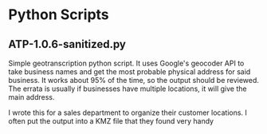 # Python Scripts

## ATP-1.0.6-sanitized.py

Simple geotranscription python script. It uses Google's geocoder API to take business names and get the most probable physical address for said business. It works about 95% of the time, so the output should be reviewed. The errata is usually if businesses have multiple locations, it will give the main address.

I wrote this for a sales department to organize their customer locations. I often put the output into a KMZ file that they found very handy
